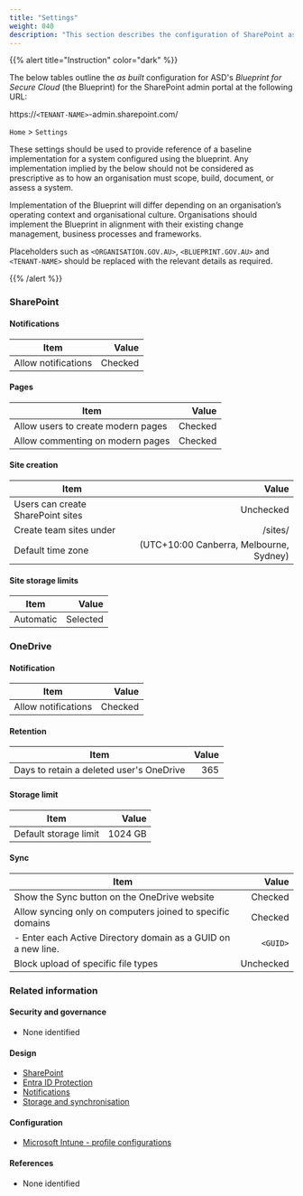 ```yaml
---
title: "Settings"
weight: 040
description: "This section describes the configuration of SharePoint associated with systems built according to guidance in ASD's Blueprint for Secure Cloud."
---
```


{{% alert title="Instruction" color="dark" %}}

The below tables outline the _as built_ configuration for ASD's _Blueprint for Secure Cloud_ (the Blueprint) for the SharePoint admin portal at the following URL:

https://`<TENANT-NAME>`-admin.sharepoint.com/

`Home` > `Settings`

These settings should be used to provide reference of a baseline implementation for a system configured using the blueprint. Any implementation implied by the below should not be considered as prescriptive as to how an organisation must scope, build, document, or assess a system.

Implementation of the Blueprint will differ depending on an organisation’s operating context and organisational culture. Organisations should implement the Blueprint in alignment with their existing change management, business processes and frameworks.

Placeholders such as `<ORGANISATION.GOV.AU>`, `<BLUEPRINT.GOV.AU>` and `<TENANT-NAME>` should be replaced with the relevant details as required.

{{% /alert %}}

### SharePoint

#### Notifications

| Item                |   Value |
| ------------------- | ------: |
| Allow notifications | Checked |

#### Pages

| Item                               |   Value |
| ---------------------------------- | ------: |
| Allow users to create modern pages | Checked |
| Allow commenting on modern pages   | Checked |

#### Site creation

| Item                              |                                   Value |
| --------------------------------- | --------------------------------------: |
| Users can create SharePoint sites |                               Unchecked |
| Create team sites under           |                                 /sites/ |
| Default time zone                 | (UTC+10:00 Canberra, Melbourne, Sydney) |

#### Site storage limits

| Item      |    Value |
| --------- | -------: |
| Automatic | Selected |

### OneDrive

#### Notification

| Item                |   Value |
| ------------------- | ------: |
| Allow notifications | Checked |

#### Retention

| Item                                     | Value |
| ---------------------------------------- | ----: |
| Days to retain a deleted user's OneDrive |   365 |

#### Storage limit

| Item                  |   Value |
| --------------------- | ------: |
| Default storage limit | 1024 GB |

#### Sync

| Item                                                          |     Value |
| ------------------------------------------------------------- | --------: |
| Show the Sync button on the OneDrive website                  |   Checked |
| Allow syncing only on computers joined to specific domains    |   Checked |
| - Enter each Active Directory domain as a GUID on a new line. |  `<GUID>` |
| Block upload of specific file types                           | Unchecked |

### Related information

#### Security and governance

- None identified

#### Design

- [SharePoint](/design/shared-services/sharepoint-online)
- [Entra ID Protection](/design/platform/identity/protection)
- [Notifications](/design/shared-services/onedrive/notifications)
- [Storage and synchronisation](/design/shared-services/onedrive/storage-and-synchronisation)

#### Configuration

- [Microsoft Intune - profile configurations](/configuration/intune/devices/configuration-policies)

#### References

- None identified
